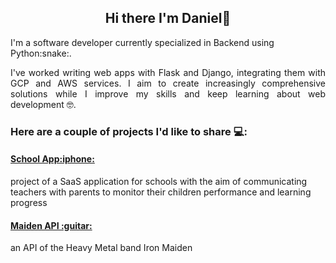 <h2 align="center"> Hi there I'm Daniel👋 </h2>
<p>
I'm a software developer currently specialized in Backend using Python:snake:.
</p>
<p align="justify">
I've worked writing web apps with Flask and Django, integrating them with GCP and AWS services.
I aim to create increasingly comprehensive solutions while I improve my skills and keep learning about web development 🤓.
</p>



### Here are a couple of projects I'd like to share :computer::

<h4>
  <a href="https://github.com/danniel018/school_app">School App:iphone: </a>
 </h4>
   <p>project of a SaaS application for schools with the aim of communicating teachers with parents to monitor their children performance and learning progress</p>

<h4>
  <a href="https://github.com/danniel018/MaidenApi">Maiden API :guitar: </a>
 </h4>
   <p>an API of the Heavy Metal band Iron Maiden</p>
